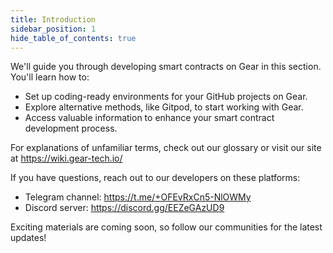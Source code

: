 ```yaml
---
title: Introduction
sidebar_position: 1
hide_table_of_contents: true
---
```


We'll guide you through developing smart contracts on Gear in this section. You'll learn how to:  

- Set up coding-ready environments for your GitHub projects on Gear.
- Explore alternative methods, like Gitpod, to start working with Gear.
- Access valuable information to enhance your smart contract development process.

For explanations of unfamiliar terms, check out our glossary or visit our site at <https://wiki.gear-tech.io/>

If you have questions, reach out to our developers on these platforms:

- Telegram channel: <https://t.me/+OFEvRxCn5-NlOWMy>
- Discord server: <https://discord.gg/EEZeGAzUD9>

Exciting materials are coming soon, so follow our communities for the latest updates!
